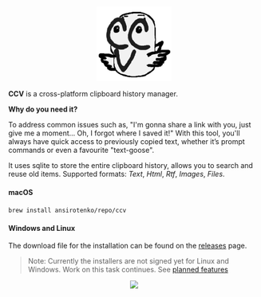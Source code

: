 
<p align="center">
  <img height="150" src="./src/assets/logo256.png"/>
</p>

**CCV** is a cross-platform clipboard history manager. 

**Why do you need it?**

To address common issues such as, "I'm gonna share a link with you, just give me a moment... Oh, I forgot where I saved it!" With this tool, you'll always have quick access to previously copied text, whether it’s prompt commands or even a favourite "text-goose".

It uses sqlite to store the entire clipboard history, allows you to search and reuse old items. Supported formats: *Text*, *Html*, *Rtf*, *Images*, *Files*.

#### macOS
`brew install ansirotenko/repo/ccv`

#### Windows and Linux
The download file for the installation can be found on the [releases](https://github.com/ansirotenko/ccv/releases) page. 

> Note: Currently the installers are not signed yet for Linux and Windows. Work on this task continues. See [planned features](./wish-list.md)

<p align="center">
  <img src="./demo.gif"/>
</p>